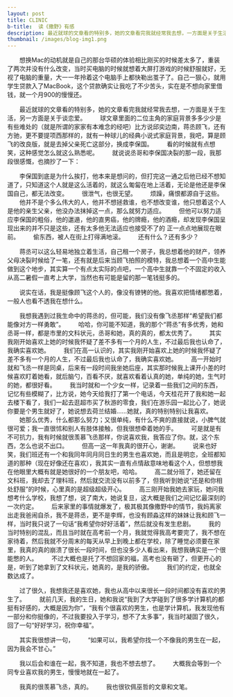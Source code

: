 ```yaml
---
layout: post
title: CLINIC
b-title:  读《撒野》有感
description: 最近就球的文章看的特别多，她的文章看完我就经常我去想，一方面是关于生活，另一方面是关于谈恋爱。
thumbnail: /images/blog-img1.png
---
```


　　想换Mac的动机就是自己的那台华硕的体验相比刚买的时候差太多了，重装了两次并没有什么改变，当时买电脑的时候就想着大屏打游戏的时候舒服就好，无视了电脑的重量，大一一年拎着这个电脑手上都快勒出茧子了。自己一狠心，就用学生贷款入了MacBook，这个贷款确实让我吃了不少苦头，实在是不想向家里借钱，就一个月900的慢慢还。

　　最近就球的文章看的特别多，她的文章看完我就经常我去想，一方面是关于生活，另一方面是关于谈恋爱。
　　球文章里面的二位主角的家庭背景多多少少是有些难处的（就是所谓的家家有本难念的经吧）比方说邱奕边南，蒋丞顾飞，还有方驰，更不要提项西那样的，就有一种球儿的经典小说式家庭背景，我吧，算是顾飞的改良版，就是去掉父亲死亡这部分，换成李保国。
　　看的时候就有点想笑，这种感觉怎么就这么熟悉呢。
　　就说说丞哥和李保国决裂的那一段，我那段很感慨，也摘抄了一下：

　　李保国到底是为什么挨打，他本来是想问的，但打完这一通之后他已经不想知道了，只知道这个人就是这么活着的，就这么匍匐在地上活着，无论是他还是李保国自己，都无法改变。
　　很泄气，也很无望。
　　烦躁，痛恨都源自于这些。
　　他并不是个多么伟大的人，他并不想拯救谁，也不想改变谁，他只想着这个人是他的亲生父亲，他没办法抹掉这一点，那么就努力适应。
　　但他可以努力适应李保国的粗俗，他的邋遢，他的直男癌，他的牌瘾，他的酒瘾，却发现李保国呈现出来的并不只是这些，还有太多他无法适应也接受不了的 正一点点地展现在眼前。
　　偷东西，被人在街上打得满地滚。
　　还有什么？还有多少？

　　蒋丞可以这么轻易地独立着生活，自己租一个房子，我总想着他的财产，领养父母决裂时候给了一笔，还有就是后来当顾飞拍照的模特，我总想着一个高中生能做到这个地步，其实算一个有点太实际的点吧，一个高中生就靠一个不固定的收入从高二暑假一直考上大学，当然也有可能是留的那一笔钱挺多的。

　　说实在话，我是挺像顾飞这个人的，像没有镣铐的他。我喜欢把情绪都憋着，一般人也看不透我在想什么。

　　我想我遇到过我生命中的蒋丞的，但可能，我们没有像飞丞那样“希望我们都能像对方一样勇敢”。
　　哈哈，你可能不知道，我的那个“蒋丞”有多优秀，她和丞哥一样，都是市里的文科状元，丞哥和她，真的真的，都太优秀了。
　　其实我刚开始喜欢上她的时候我怀疑了差不多有一个月的人生，不过最后我也认命了，我确实喜欢她。
　　我们在高一认识的，其实我刚开始喜欢上她的时候我怀疑了差不多有一个月的人生，不过最后我也认命了，我确实喜欢她。
　　高一开始时就和飞丞一样是同桌，后来有一段时间我坐她后座，其实那时候我上课开小差的时候喜欢盯着她看，就后脑勺，百看不厌，就喜欢看着认真的她，单纯的她，生气时的她，都很好看。
　　我当时就和一个少女一样，记录着一些我们之间的东西，记忆有些模糊了，比方说，她今天给我打了第一个电话，今天桂花开了我和她一起去楼下看了，我们一起去逛超市买了秋游的零食，我们在游乐园一起比心了，她说你要是个男生就好了，她说想去荷兰结婚……她就，真的特别特别让我喜欢。
　　她那么优秀，什么都那么努力；又很单纯，有什么不爽的直接就说，小脾气就很可爱；我一直很怵和别人有肢体接触，但我很想牵着她的手。
　　可是就是有不可抗力，我有时候就很羡慕飞丞那样，你说喜欢我，我答应了你。就，这个东西，怎么也说不出口。
　　但高一这一年我真的很开心，谢谢。
　　说来也好笑，我们班还有一个和我同年同月同日生的男生也喜欢她，而且是明恋，全班都知道的那种（现在好像还在喜欢），我其实一直有点情敌意味地看这个人，但想想我在他眼里大概有就是她很好的一个朋友吧，哈哈。
　　高二就分班了，她还留在文科班，我却去了理科班，然后就交流没有以前多了，但我听到她说“还是和你相处舒服”的时候，心里真的是超级超级开心。
　　高三刚开始我她去家玩，她问我想考什么学校，我想了想，说了南大，她说复旦，这大概是我们之间记忆最深刻的一次约定。
　　后来家里的事情就爆发了，极其极其像撒野中的情节，我妈离家出走我爸闹自杀，我不是蒋丞，更不是李辉，也没有顾淼这样的妹妹让我和顾飞一样，当时我只说了一句话“我希望你好好活着”，然后就没有发生悲剧。
　　我的当时特别的混乱，而且当时就在高考前一个月，我就觉得我高考要完了，我不想在家待着，然后我就不分周末的每天从早上到晚上都在学校，除了睡觉必须要在家里，我真的真的崩溃了很长一段时间，但也没多少人看出来，我想我确实是一个很能憋的人。
　　不过大概也是托了不想回家的福，高考也没有砸了，但更开心的是，听到了她拿到了文科状元，她真的，是我的骄傲。
　　我们的约定，也就全数达成了。

　　过了很久，我想我还是喜欢她，我也从高中以来很长一段时间都没有喜欢的男生了。
　　就前几天，我的生日，她和我说“我到了大学碰到了很多学计算机的都挺有好感的，大概是因为你”，“我有个很喜欢的男生，也是学计算机，我发现他有一部分和你挺像的，不过我要投入于学习，想不了太多事”，我当时凝固了很久，回了一句“好好学习，祝你幸福”。
	
　　其实我很想讲一句，
　　“如果可以，我希望你找一个不像我的男生在一起，因为我会不甘心。”

　　我以后会和谁在一起，我不知道，我也不想去想了。
　　大概我会等到一个同专业喜欢我的男生，慢慢地就在一起了。

　　我真的很羡慕飞丞，真的。
　　我也很钦佩巫哲的文章和文笔。